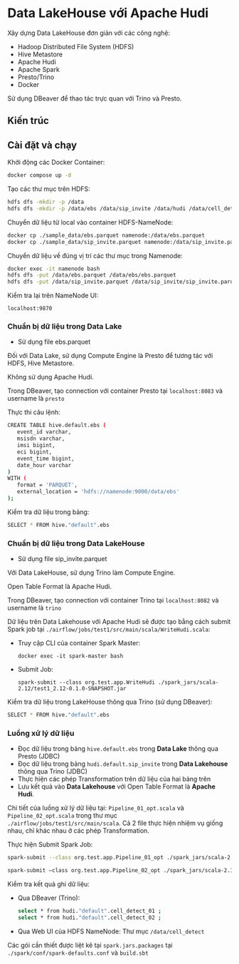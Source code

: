 # Data LakeHouse với Apache Hudi
Xây dựng Data LakeHouse đơn giản với các công nghệ:
- Hadoop Distributed File System (HDFS)
- Hive Metastore
- Apache Hudi
- Apache Spark
- Presto/Trino
- Docker

Sử dụng DBeaver để thao tác trực quan với Trino và Presto.
## Kiến trúc
## Cài đặt và chạy
Khởi động các Docker Container:

```bash
docker compose up -d
```
Tạo các thư mục trên HDFS:
```bash
hdfs dfs -mkdir -p /data
hdfs dfs -mkdir -p /data/ebs /data/sip_invite /data/hudi /data/cell_detect
```
Chuyển dữ liệu từ local vào container HDFS-NameNode:

```bash
docker cp ./sample_data/ebs.parquet namenode:/data/ebs.parquet
docker cp ./sample_data/sip_invite.parquet namenode:/data/sip_invite.parquet
```
Chuyển dữ liệu về đúng vị trí các thư mục trong Namenode:
```bash
docker exec -it namenode bash
hdfs dfs -put /data/ebs.parquet /data/ebs/ebs.parquet
hdfs dfs -put /data/sip_invite.parquet /data/sip_invite/sip_invite.parquet
```
Kiểm tra lại trên NameNode UI:  

```localhost:9870```

### Chuẩn bị dữ liệu trong Data Lake
- Sử dụng file ebs.parquet

Đối với Data Lake, sử dụng Compute Engine là Presto để tương tác với HDFS, Hive Metastore. 

Không sử dụng Apache Hudi.

Trong DBeaver, tạo connection với container Presto tại ```localhost:8083``` và username là ```presto```

Thực thi câu lệnh: 

```bash
CREATE TABLE hive.default.ebs (
   event_id varchar,
   msisdn varchar,
   imsi bigint,
   eci bigint,
   event_time bigint,
   date_hour varchar
)
WITH (
   format = 'PARQUET',
   external_location = 'hdfs://namenode:9000/data/ebs'
);
```
Kiểm tra dữ liệu trong bảng:
```bash
SELECT * FROM hive."default".ebs
```
### Chuẩn bị dữ liệu trong Data LakeHouse
- Sử dụng file sip_invite.parquet

Với Data LakeHouse, sử dụng Trino làm Compute Engine.

Open Table Format là Apache Hudi.

Trong DBeaver, tạo connection với container Trino tại ```localhost:8082``` và username là ```trino```

Dữ liệu trên Data Lakehouse với Apache Hudi sẽ được tạo bằng cách submit Spark job tại `./airflow/jobs/test1/src/main/scala/WriteHudi.scala`:
- Truy cập CLI của container Spark Master:

    ```docker exec -it spark-master bash```
- Submit Job:
    ```
    spark-submit --class org.test.app.WriteHudi ./spark_jars/scala-2.12/test1_2.12-0.1.0-SNAPSHOT.jar
    ```
Kiểm tra dữ liệu trong LakeHouse thông qua Trino (sử dụng DBeaver): 
```bash
SELECT * FROM hive."default".ebs
```
### Luồng xử lý dữ liệu
- Đọc dữ liệu trong bảng `hive.default.ebs` trong **Data Lake** thông qua Presto (JDBC)
- Đọc dữ liệu trong bảng `hudi.default.sip_invite` trong **Data Lakehouse** thông qua Trino (JDBC)
- Thực hiện các phép Transformation trên dữ liệu của hai bảng trên
- Lưu kết quả vào **Data Lakehouse** với Open Table Format là **Apache Hudi**.

Chi tiết của luồng xử lý dữ liệu tại: `Pipeline_01_opt.scala` và `Pipeline_02_opt.scala` trong thư mục `./airflow/jobs/test1/src/main/scala`. Cả 2 file thực hiện nhiệm vụ giống nhau, chỉ khác nhau ở các phép Transformation. 

Thực hiện Submit Spark Job:
```bash
spark-submit --class org.test.app.Pipeline_01_opt ./spark_jars/scala-2.12/test1_2.12-0.1.0-SNAPSHOT.jar
```
```bash
spark-submit –class org.test.app.Pipeline_02_opt ./spark_jars/scala-2.12/test1_2.12-0.1.0-SNAPSHOT.jar
```

Kiểm tra kết quả ghi dữ liệu:
- Qua DBeaver (Trino):
    ```bash
    select * from hudi."default".cell_detect_01 ;
    select * from hudi."default".cell_detect_02 ;
    ```
- Qua Web UI của HDFS NameNode: Thư mục `/data/cell_detect`

Các gói cần thiết được liệt kê tại `spark.jars.packages` tại `./spark/conf/spark-defaults.conf`
và `build.sbt`
